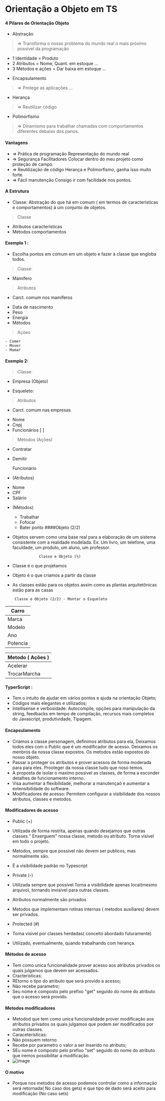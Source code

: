 Orientação a Objeto em TS
=============
#### 4 Pilares de Orientação Objeto
 + Abstração
 > => Transforma o nosso problema do mundo real o mais próximo possível da programação
- 1 Identidade = Produto
- 2 Atributos = Nome, Quant. em estoque …
- 3 Métodos e ações = Dar baixa em estoque ...

+ Encapsulamento
> => Protege as aplicações ...

+  Herança
> => Reutilizar código
+ Polimorfismo
>=> 	Dinamismo para trabalhar chamadas com comportamentos diferentes debaixo dos panos.

#### Vantagens
+ => Prática de programação
Representação do mundo real
+ => Segurança
Facilitadores Colocar dentro do meu projeto como proteção de campo.
+ => Reutilização de código
Herança e Polimorfismo, ganha isso muito forte.
+ => Fácil manutenção
Consigo ir com facilidade nos pontos.

#### A Estrutura
- Classe: 
Abstração do que há em comum ( em termos de características e comportamentos) à um conjunto de objetos.

> Classe
- Atributos
características
- Métodos
comportamentos 

#### Exemplo 1 :
- Escolha pontos em comum em um objeto e fazer à classe que engloba todos.

 > Classe:
- Mamífero 

 > Atributos
- Carct. comum nos mamíferos
 + Data de nascimento
 + Peso
 + Energia
 + Métodos
> Ações 

    - Comer
    - Mover
    - Mamar
	
#### Exemplo 2:
 > Classe:
-  Empresa (Objeto)

  +  Esqueleto: 
 > Atributos
- Carct. comum nas empresas
 + Nome
 + Cnpj
 + Funcionários [ ]

  
  > Métodos (Ações) 
   - Contratar
   - Demitir

     Funcionário
 - (Atributos)
  + Nome
  + CPF
  + Salário

- (Métodos)
   + Trabalhar
   + Fofocar
   + Bater ponto
     ####Objeto (2/2)
- Objetos servem como uma base real para a elaboração de um sistema consistente com a realidade modelada.
Ex. Um livro, um telefone, uma faculdade, um produto, um aluno, um professor.

                  Classe e Objeto (½)
- Classe é o que projetamos
-  Objeto é o que criamos a partir da classe
-  As classes estão para os objetos assim como as plantas arquitetônicas estão para as casas

        Classe e Objeto (2/2) - Montar o Esqueleto

| Carro     | 
| --------- | 
| Marca | 
| Modelo     |  
| Ano      | 
| Potencia    | 

| Metodo ( Ações )
| :------------ |
| Acelerar    |
| TrocarMarcha    | 

#### TyperScript :
- Tem o intuito de ajudar em vários pontos e ajuda na orientação Objeto;
- Códigos mais elegantes e utilizados;
- Intellisense e verbosidade: Autocompile, opções para manipulação da string, feedbacks em tempo de compilação, recursos mais completos do Javascript, produtividade, Tipagem.

#### Encapsulamento
- Criamos a classe personagem, definimos atributos para ela, Deixamos todos eles com o Public que é um modificador de acesso. Deixamos os menbros da nossa classe expostos. Os metodos estão expostos do nosso objeto.
-  Passar a proteger os atributos e prover acessos de forma moderada para para eles. Prooteger da nossa classe tudo que noso temos.
-  A proposta de isolar o maximo possivel as classes, de forma a esconder detalhes de funcionamento interno.
-  Visa aumentar a flexibilidade, melhorar a manutençaõ e aumentar a extensibilidade do software.
- Modificadores de acesso: Permitem configurar a visibilidade dos nossos atributos, classes e metodos.
#### Modificadores de acesso
- Public  (+)
- Utilizada de forma restrita, apenas quando desejamos que outras classes " Enxerguem" nossa classe, metodo ou atributo. Torna visivel em todo o projeto.
- Metodos, sempre que possivel não devem ser publicos, mas normalmente são.
- É a visibilidade padrão no Typescript

- Private (-)
- Utilizada sempre que possível.Torna a visibilidade apenas local(mesmo arquivo), tornando invisivel para outras classes.
- Atributos normalmente são privados
- Metodos que implementam rotinas internas ( metodos auxiliares) devem ser privados.

- Protected (#)
- Torna visivel por classes herdadas( conceito abordado futuramente)
- Utilizado, eventualmente, quando trabalhando com herança.

#### Métodos de acesso
- Tem como unica funcionalidade prover acesso aos atributos privados os quais julgamos que devem ser acessados.
- Cracteristicas:
- REtorno o tipo do atributo que será provido a acesso;
- Não recebe parametro;
- Seu nome é composto pelo prefixo "get" seguido do nome do atributo que o acesso será provido.
#### Metodos modificadores
- Metodod que tem como unica funcionalidade prover modificação aos atributos privados os quais julgamos que podem ser modificados por outras classes.
- Caraceteristicas:
- Não possuem retorno
- Recebe por parametro o valor a ser inserido no atributo;
- SEu nome é composto pelo prefixo "set" seguido do nome do atributo que iremos possibilitar a modificação.
- ![image](https://user-images.githubusercontent.com/90521812/138950391-7efc7672-115e-4bb4-91f8-c3b0bfb82378.png)

#### O motivo
- Porque nos metodos de acesso podemos controlar como a informação será retornada( No caso dos gets) e que tipo de dado será aceito para modificação (No caso sets)




